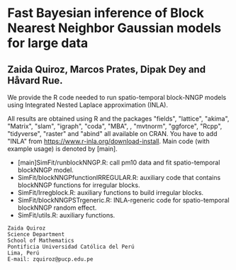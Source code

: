 # Fast Bayesian inference of Block Nearest Neighbor Gaussian models for large data

## Zaida Quiroz, Marcos Prates, Dipak Dey and Håvard Rue.

We provide the R code needed to run spatio-temporal block-NNGP models using Integrated Nested Laplace approximation (INLA). 

All results are obtained using R and the packages "fields", "lattice", "akima", "Matrix", "slam", "igraph", "coda", "MBA", , "mvtnorm", "ggforce", "Rcpp", "tidyverse", "raster" and "abind" all available on CRAN. You have to add "INLA"  from https://www.r-inla.org/download-install.  Main code (with example usage) is denoted by [main]. 


- [main]SimFit/runblockNNGP.R: call pm10 data and fit spatio-temporal blockNNGP model. 
- SimFit/blockNNGPfunctionIRREGULAR.R: auxiliary code that contains blockNNGP functions for irregular blocks. 
- SimFit/Irregblock.R:  auxiliary functions to build irregular blocks.
- SimFit/blockNNGPSTrgeneric.R: INLA-rgeneric code for spatio-temporal blockNNGP random effect.
- SimFit/utils.R:  auxiliary functions.


```
Zaida Quiroz
Science Department
School of Mathematics
Pontificia Universidad Católica del Perú
Lima, Perú
E-mail: zquiroz@pucp.edu.pe
```
